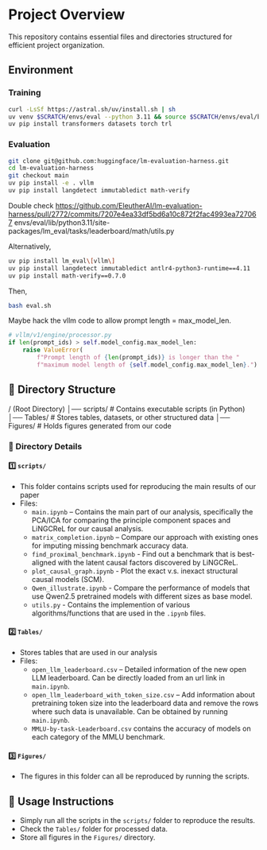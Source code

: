 # Project Overview

This repository contains essential files and directories structured for efficient project organization.

## Environment

### Training

```bash
curl -LsSf https://astral.sh/uv/install.sh | sh
uv venv $SCRATCH/envs/eval --python 3.11 && source $SCRATCH/envs/eval/bin/activate  && uv pip install pip
uv pip install transformers datasets torch trl
```

### Evaluation

```bash
git clone git@github.com:huggingface/lm-evaluation-harness.git
cd lm-evaluation-harness
git checkout main
uv pip install -e . vllm
uv pip install langdetect immutabledict math-verify
```

Double check https://github.com/EleutherAI/lm-evaluation-harness/pull/2772/commits/7207e4ea33df5bd6a10c872f2fac4993ea727067
envs/eval/lib/python3.11/site-packages/lm_eval/tasks/leaderboard/math/utils.py

Alternatively,

```bash
uv pip install lm_eval\[vllm\]
uv pip install langdetect immutabledict antlr4-python3-runtime==4.11
uv pip install math-verify==0.7.0
```

Then,
```bash
bash eval.sh
```

Maybe hack the vllm code to allow prompt length = max_model_len.
```python
# vllm/v1/engine/processor.py
if len(prompt_ids) > self.model_config.max_model_len:
    raise ValueError(
        f"Prompt length of {len(prompt_ids)} is longer than the "
        f"maximum model length of {self.model_config.max_model_len}.")
```

## 📁 Directory Structure

/ (Root Directory) 
│── scripts/ # Contains executable scripts (in Python) 
│── Tables/ # Stores tables, datasets, or other structured data 
│── Figures/ # Holds figures generated from our code


### 📜 Directory Details

#### 1️⃣ `scripts/`
- This folder contains scripts used for reproducing the main results of our paper
- Files:
  - `main.ipynb` – Contains the main part of our analysis, specifically the PCA/ICA for comparing the principle component spaces and LiNGCReL for our causal analysis.
  - `matrix_completion.ipynb` – Compare our approach with existing ones for imputing missing benchmark accuracy data.
  - `find_proximal_benchmark.ipynb` - Find out a benchmark that is best-aligned with the latent causal factors discovered by LiNGCReL.
  - `plot_causal_graph.ipynb` - Plot the exact v.s. inexact structural causal models (SCM).
  - `Qwen_illustrate.ipynb` - Compare the performance of models that use Qwen2.5 pretrained models with different sizes as base model.
  - `utils.py` - Contains the implemention of various algorithms/functions that are used in the `.ipynb` files.

#### 2️⃣ `Tables/`
- Stores tables that are used in our analysis
- Files:
  - `open_llm_leaderboard.csv` – Detailed information of the new open LLM leaderboard. Can be directly loaded from an url link in `main.ipynb`.
  - `open_llm_leaderboard_with_token_size.csv` – Add information about pretraining token size into the leaderboard data and remove the rows where such  data is unavailable. Can be obtained by running `main.ipynb`.
  - `MMLU-by-task-Leaderboard.csv` contains the accuracy of models on each category of the MMLU benchmark.

#### 3️⃣ `Figures/`
- The figures in this folder can all be reproduced by running the scripts.

## 🚀 Usage Instructions
- Simply run all the scripts in the `scripts/` folder to reproduce the results.
- Check the `Tables/` folder for processed data.
- Store all figures in the `Figures/` directory.